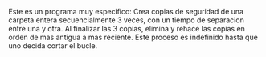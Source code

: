 Este es un programa muy especifico:
Crea copias de seguridad de una carpeta entera secuencialmente 3 veces, con un tiempo de separacion entre una y otra.
Al finalizar las 3 copias, elimina y rehace las copias en orden de mas antigua a mas reciente.
Este proceso es indefinido hasta que uno decida cortar el bucle.
